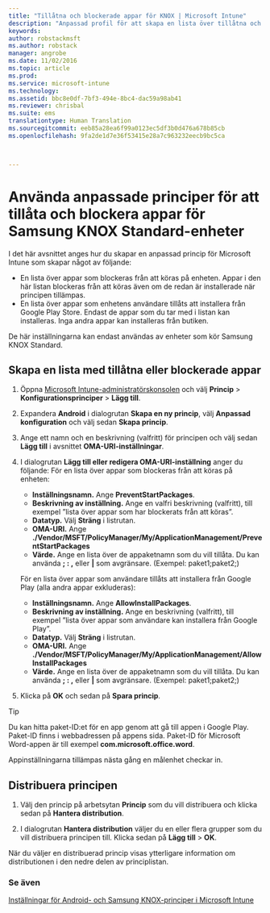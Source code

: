 ```yaml
---
title: "Tillåtna och blockerade appar för KNOX | Microsoft Intune"
description: "Anpassad profil för att skapa en lista över tillåtna och blockerade appar för KNOX."
keywords: 
author: robstackmsft
ms.author: robstack
manager: angrobe
ms.date: 11/02/2016
ms.topic: article
ms.prod: 
ms.service: microsoft-intune
ms.technology: 
ms.assetid: bbc8e0df-7bf3-494e-8bc4-dac59a98ab41
ms.reviewer: chrisbal
ms.suite: ems
translationtype: Human Translation
ms.sourcegitcommit: eeb85a28ea6f99a0123ec5df3b0d476a678b85cb
ms.openlocfilehash: 9fa2de1d7e36f53415e28a7c963232eecb9bc5ca



---
```

# <a name="use-custom-policies-to-allow-and-block-apps-for-samsung-knox-standard-devices"></a>Använda anpassade principer för att tillåta och blockera appar för Samsung KNOX Standard-enheter

I det här avsnittet anges hur du skapar en anpassad princip för Microsoft Intune som skapar något av följande:

- En lista över appar som blockeras från att köras på enheten. Appar i den här listan blockeras från att köras även om de redan är installerade när principen tillämpas.
- En lista över appar som enhetens användare tillåts att installera från Google Play Store. Endast de appar som du tar med i listan kan installeras. Inga andra appar kan installeras från butiken.

De här inställningarna kan endast användas av enheter som kör Samsung KNOX Standard.

## <a name="to-create-an-allowed-or-blocked-app-list"></a>Skapa en lista med tillåtna eller blockerade appar

1. Öppna [Microsoft Intune-administratörskonsolen](https://manage.microsoft.com/) och välj **Princip** &gt; **Konfigurationsprinciper** &gt; **Lägg till**.
2. Expandera **Android** i dialogrutan **Skapa en ny princip**, välj **Anpassad konfiguration** och välj sedan **Skapa princip**.
3. Ange ett namn och en beskrivning (valfritt) för principen och välj sedan **Lägg till** i avsnittet **OMA-URI-inställningar**.
4. I dialogrutan **Lägg till eller redigera OMA-URI-inställning** anger du följande: För en lista över appar som blockeras från att köras på enheten:
    
    - **Inställningsnamn.** Ange **PreventStartPackages**.
    - **Beskrivning av inställning.** Ange en valfri beskrivning (valfritt), till exempel ”lista över appar som har blockerats från att köras”.
    -   **Datatyp.** Välj **Sträng** i listrutan.
    -   **OMA-URI.** Ange **./Vendor/MSFT/PolicyManager/My/ApplicationManagement/PreventStartPackages**
    -   **Värde.** Ange en lista över de appaketnamn som du vill tillåta. Du kan använda **; : ,** eller **|** som avgränsare. (Exempel: paket1;paket2;)

    För en lista över appar som användare tillåts att installera från Google Play (alla andra appar exkluderas):

    - **Inställningsnamn.** Ange **AllowInstallPackages**.
    - **Beskrivning av inställning.** Ange en beskrivning (valfritt), till exempel ”lista över appar som användare kan installera från Google Play”.
    - **Datatyp.** Välj **Sträng** i listrutan.
    - **OMA-URI.** Ange **./Vendor/MSFT/PolicyManager/My/ApplicationManagement/AllowInstallPackages**
    - **Värde.** Ange en lista över de appaketnamn som du vill tillåta. Du kan använda **; : ,** eller **|** som avgränsare. (Exempel: paket1;paket2;)

4. Klicka på **OK** och sedan på **Spara princip**. 

>[!TIP]
> Du kan hitta paket-ID:et för en app genom att gå till appen i Google Play. Paket-ID finns i webbadressen på appens sida. Paket-ID för Microsoft Word-appen är till exempel **com.microsoft.office.word**.

Appinställningarna tillämpas nästa gång en målenhet checkar in.


## <a name="deploy-the-policy"></a>Distribuera principen

1.  Välj den princip på arbetsytan **Princip** som du vill distribuera och klicka sedan på **Hantera distribution**.

2.  I dialogrutan **Hantera distribution** väljer du en eller flera grupper som du vill distribuera principen till. Klicka sedan på **Lägg till** &gt; **OK**.

 
När du väljer en distribuerad princip visas ytterligare information om distributionen i den nedre delen av principlistan.

### <a name="see-also"></a>Se även
[Inställningar för Android- och Samsung KNOX-principer i Microsoft Intune](android-policy-settings-in-microsoft-intune.md)



<!--HONumber=Nov16_HO1-->



